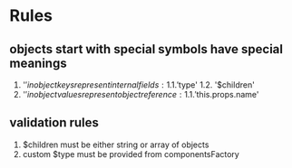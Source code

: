 # Rules

## objects start with special symbols have special meanings

1. '$' in object keys represent internal fields:
  1.1. '$type'
  1.2. '$children'
2. '$' in object values represent object reference:
  1.1.  '$this.props.name'

## validation rules

1. $children must be either string or array of objects
2. custom $type must be provided from componentsFactory
